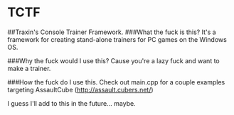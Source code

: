 # TCTF
##Traxin's Console Trainer Framework.
###What the fuck is this?
It's a framework for creating stand-alone trainers for PC games on the Windows OS.

###Why the fuck would I use this?
Cause you're a lazy fuck and want to make a trainer.

###How the fuck do I use this.
Check out main.cpp for a couple examples targeting AssaultCube (http://assault.cubers.net/)

I guess I'll add to this in the future... maybe.
